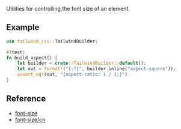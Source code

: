 Utilities for controlling the font size of an element.

## Example

```rust
use tailwind_css::TailwindBuilder;

#[test]
fn build_aspect() {
    let builder = crate::TailwindBuilder::default();
    let out = format!("{:?}", builder.inline("aspect-square"));
    assert_eq!(out, "{aspect-ratio: 1 / 1;}")
}
```

## Reference

- [font-size](https://tailwindcss.com/docs/font-size)
- [font-size/cn](https://tailwindcss.cn/docs/font-size)
